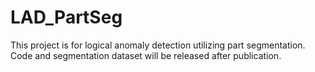 # LAD_PartSeg

This project is for logical anomaly detection utilizing part segmentation.
Code and segmentation dataset will be released after publication.
